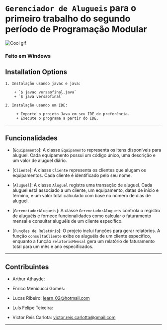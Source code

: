 # `Gerenciador de Alugueis` para o primeiro trabalho do segundo período de Programação Modular





![Cool gif](https://gifdb.com/images/high/coding-animated-laptop-flow-stream-ja04010rm5o68zfk.gif)

### Feito em Windows



**Installation Options**
---


```
1. Instalação usando javac e java:

    + `$ javac versaofinal.java`
    + `$ java versaofinal`

2. Instalação usando um IDE:

     + Importe o projeto Java em seu IDE de preferência.
     + Execute o programa a partir do IDE.
```
---
**Funcionalidades**
---

+ [`Equipamento`]: A classe `Equipamento` representa os itens disponíveis para aluguel. Cada equipamento possui um código único, uma descrição e um valor de aluguel diário.

+ [`Cliente`]: A classe `Cliente` representa os clientes que alugam os equipamentos. Cada cliente é identificado pelo seu nome.

+ [`Aluguel`]: A classe `Aluguel` registra uma transação de aluguel. Cada aluguel está associado a um cliente, um equipamento, datas de início e término, e um valor total calculado com base no número de dias de aluguel.

+ [`GerenciadorAlugueis`]: A classe `GerenciadorAlugueis` controla o registro de aluguéis e fornece funcionalidades como calcular o faturamento mensal e consultar aluguéis de um cliente específico.

+ [`Funções de Relatório`]: O projeto inclui funções para gerar relatórios. A função `consultaCliente` exibe os aluguéis de um cliente específico, enquanto a função `relatorioMensal` gera um relatório de faturamento total para um mês e ano especificados.

---




**Contribuintes**
---

+ Arthur Athayde:  

+ Enrico Menicucci Gomes:

+ Lucas Ribeiro: learn_02@hotmail.com

+ Luís Felipe Teixeira:

+ Victor Reis Carlota: victor.reis.carlotta@gmail.com

---
